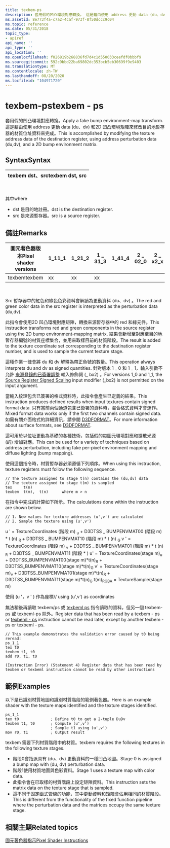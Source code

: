 ```yaml
---
title: texbem-ps
description: 套用假的凹凸環境對應轉換。 這是藉由使用 address 更動 data (du、dv) 和2D 凹凸環境矩陣來修改目的地暫存器的材質位址資料來完成。
ms.assetid: 8e773f4a-c7a2-4caf-973f-8f50dccc9c04
ms.topic: reference
ms.date: 05/31/2018
topic_type:
- apiref
api_name: ''
api_type: ''
api_location: ''
ms.openlocfilehash: f026819b268836fd7d4c1d550033ceefdf0bbbf9
ms.sourcegitcommit: 592c9bbd22ba69802dc353bcb5eb30699f9e9403
ms.translationtype: MT
ms.contentlocale: zh-TW
ms.lasthandoff: 08/20/2020
ms.locfileid: "104971720"
---
```

# <a name="texbem---ps"></a><span data-ttu-id="a1322-104">texbem-ps</span><span class="sxs-lookup"><span data-stu-id="a1322-104">texbem - ps</span></span>

<span data-ttu-id="a1322-105">套用假的凹凸環境對應轉換。</span><span class="sxs-lookup"><span data-stu-id="a1322-105">Apply a fake bump environment-map transform.</span></span> <span data-ttu-id="a1322-106">這是藉由使用 address 更動 data (du、dv) 和2D 凹凸環境矩陣來修改目的地暫存器的材質位址資料來完成。</span><span class="sxs-lookup"><span data-stu-id="a1322-106">This is accomplished by modifying the texture address data of the destination register, using address perturbation data (du,dv), and a 2D bump environment matrix.</span></span>

## <a name="syntax"></a><span data-ttu-id="a1322-107">Syntax</span><span class="sxs-lookup"><span data-stu-id="a1322-107">Syntax</span></span>



| <span data-ttu-id="a1322-108">texbem dst、src</span><span class="sxs-lookup"><span data-stu-id="a1322-108">texbem dst, src</span></span> |
|-----------------|



 

<span data-ttu-id="a1322-109">其中</span><span class="sxs-lookup"><span data-stu-id="a1322-109">where</span></span>

-   <span data-ttu-id="a1322-110">dst 是目的地註冊。</span><span class="sxs-lookup"><span data-stu-id="a1322-110">dst is the destination register.</span></span>
-   <span data-ttu-id="a1322-111">src 是來源暫存器。</span><span class="sxs-lookup"><span data-stu-id="a1322-111">src is a source register.</span></span>

## <a name="remarks"></a><span data-ttu-id="a1322-112">備註</span><span class="sxs-lookup"><span data-stu-id="a1322-112">Remarks</span></span>



| <span data-ttu-id="a1322-113">圖元著色器版本</span><span class="sxs-lookup"><span data-stu-id="a1322-113">Pixel shader versions</span></span> | <span data-ttu-id="a1322-114">1\_1</span><span class="sxs-lookup"><span data-stu-id="a1322-114">1\_1</span></span> | <span data-ttu-id="a1322-115">1\_2</span><span class="sxs-lookup"><span data-stu-id="a1322-115">1\_2</span></span> | <span data-ttu-id="a1322-116">1 \_ 3</span><span class="sxs-lookup"><span data-stu-id="a1322-116">1\_3</span></span> | <span data-ttu-id="a1322-117">1\_4</span><span class="sxs-lookup"><span data-stu-id="a1322-117">1\_4</span></span> | <span data-ttu-id="a1322-118">2 \_ 0</span><span class="sxs-lookup"><span data-stu-id="a1322-118">2\_0</span></span> | <span data-ttu-id="a1322-119">2 \_ x</span><span class="sxs-lookup"><span data-stu-id="a1322-119">2\_x</span></span> | <span data-ttu-id="a1322-120">2個 \_ sw</span><span class="sxs-lookup"><span data-stu-id="a1322-120">2\_sw</span></span> | <span data-ttu-id="a1322-121">3 \_ 0</span><span class="sxs-lookup"><span data-stu-id="a1322-121">3\_0</span></span> | <span data-ttu-id="a1322-122">3個 \_ sw</span><span class="sxs-lookup"><span data-stu-id="a1322-122">3\_sw</span></span> |
|-----------------------|------|------|------|------|------|------|-------|------|-------|
| <span data-ttu-id="a1322-123">texbem</span><span class="sxs-lookup"><span data-stu-id="a1322-123">texbem</span></span>                | <span data-ttu-id="a1322-124">x</span><span class="sxs-lookup"><span data-stu-id="a1322-124">x</span></span>    | <span data-ttu-id="a1322-125">x</span><span class="sxs-lookup"><span data-stu-id="a1322-125">x</span></span>    | <span data-ttu-id="a1322-126">x</span><span class="sxs-lookup"><span data-stu-id="a1322-126">x</span></span>    |      |      |      |       |      |       |



 

<span data-ttu-id="a1322-127">Src 暫存器中的紅色和綠色色彩資料會解讀為更動資料 (du、dv) 。</span><span class="sxs-lookup"><span data-stu-id="a1322-127">The red and green color data in the src register is interpreted as the perturbation data (du,dv).</span></span>

<span data-ttu-id="a1322-128">此指令會使用2D 凹凸環境對應矩陣，轉換來源暫存器中的 red 和綠元件。</span><span class="sxs-lookup"><span data-stu-id="a1322-128">This instruction transforms red and green components in the source register using the 2D bump environment-mapping matrix.</span></span> <span data-ttu-id="a1322-129">結果會新增至對應至目的地暫存器編號的材質座標集合，並用來取樣目前的材質階段。</span><span class="sxs-lookup"><span data-stu-id="a1322-129">The result is added to the texture coordinate set corresponding to the destination register number, and is used to sample the current texture stage.</span></span>

<span data-ttu-id="a1322-130">這種作業一律會將 du 和 dv 解釋為帶正負號的數量。</span><span class="sxs-lookup"><span data-stu-id="a1322-130">This operation always interprets du and dv as signed quantities.</span></span> <span data-ttu-id="a1322-131">針對版本 1 \_ 0 和 1 \_ 1，輸入引數不允許 [來源登錄的已簽署調整](dx9-graphics-reference-asm-ps-registers-modifiers-signed-scale.md) 輸入修飾詞 (\_ bx2) 。</span><span class="sxs-lookup"><span data-stu-id="a1322-131">For versions 1\_0 and 1\_1, the [Source Register Signed Scaling](dx9-graphics-reference-asm-ps-registers-modifiers-signed-scale.md) input modifier (\_bx2) is not permitted on the input argument.</span></span>

<span data-ttu-id="a1322-132">當輸入紋理包含已簽署的格式資料時，此指令會產生已定義的結果。</span><span class="sxs-lookup"><span data-stu-id="a1322-132">This instruction produces defined results when input textures contain signed format data.</span></span> <span data-ttu-id="a1322-133">只有當前兩個通道包含已簽署的資料時，混合格式資料才會運作。</span><span class="sxs-lookup"><span data-stu-id="a1322-133">Mixed format data works only if the first two channels contain signed data.</span></span> <span data-ttu-id="a1322-134">如需有關介面格式的詳細資訊，請參閱 [D3DFORMAT](/windows/desktop/direct3d9/d3dformat)。</span><span class="sxs-lookup"><span data-stu-id="a1322-134">For more information about surface formats, see [D3DFORMAT](/windows/desktop/direct3d9/d3dformat).</span></span>

<span data-ttu-id="a1322-135">這可用於以位址更動為基礎的各種技術，包括假的每圖元環境對應和擴散光源 (的) 增加對應。</span><span class="sxs-lookup"><span data-stu-id="a1322-135">This can be used for a variety of techniques based on address perturbation, including fake per-pixel environment mapping and diffuse lighting (bump mapping).</span></span>

<span data-ttu-id="a1322-136">使用這個指令時，材質暫存器必須遵循下列順序。</span><span class="sxs-lookup"><span data-stu-id="a1322-136">When using this instruction, texture registers must follow the following sequence.</span></span>


```
// The texture assigned to stage t(n) contains the (du,dv) data
// The texture assigned to stage t(m) is sampled
tex     t(n)                    
texbem  t(m),  t(n)      where m > n
```



<span data-ttu-id="a1322-137">在指令中完成的計算如下所示。</span><span class="sxs-lookup"><span data-stu-id="a1322-137">The calculations done within the instruction are shown below.</span></span>


```
// 1. New values for texture addresses (u',v') are calculated
// 2. Sample the texture using (u',v')
```



<span data-ttu-id="a1322-138">u ' = TextureCoordinates (階段 m) <sub>u</sub> + D3DTSS \_ BUMPENVMAT00 (階段 m) \* t (n) <sub>R</sub> + D3DTSS \_ BUMPENVMAT10 (階段 m) \* t (n) <sub>G</sub> v ' = TextureCoordinates (階段 m) <sub>v</sub> + D3DTSS \_ BUMPENVMAT01 (階段 m) \* t (n) <sub>R</sub> + D3DTSS \_ BUMPENVMAT11 (階段 \* <sub></sub> <sub></sub>) </span><span class="sxs-lookup"><span data-stu-id="a1322-138">u' = TextureCoordinates(stage m)<sub>u</sub> + D3DTSS\_BUMPENVMAT00(stage m)\*t(n)<sub>R</sub> + D3DTSS\_BUMPENVMAT10(stage m)\*t(n)<sub>G</sub> v' = TextureCoordinates(stage m)<sub>v</sub> + D3DTSS\_BUMPENVMAT01(stage m)\*t(n)<sub>R</sub> + D3DTSS\_BUMPENVMAT11(stage m)\*t(n)<sub>G</sub> t(m)<sub>RGBA</sub> = TextureSample(stage m)</span></span>

<span data-ttu-id="a1322-139">使用 (u '，v ' ) 作為座標</span><span class="sxs-lookup"><span data-stu-id="a1322-139">// using (u',v') as coordinates</span></span>

<span data-ttu-id="a1322-140">無法稍後再讀取 texbem/ps 或 [texbeml ps](texbeml---ps.md) 指令讀取的資料，但另一個 texbem-ps 或 texbeml-ps 除外。</span><span class="sxs-lookup"><span data-stu-id="a1322-140">Register data that has been read by a texbem - ps or [texbeml - ps](texbeml---ps.md) instruction cannot be read later, except by another texbem - ps or texbeml - ps.</span></span>


```
// This example demonstrates the validation error caused by t0 being reread:
ps_1_1
tex t0
texbem t1, t0
add r0, t1, t0

(Instruction Error) (Statement 4) Register data that has been read by 
texbem or texbeml instruction cannot be read by other instructions
```



## <a name="examples"></a><span data-ttu-id="a1322-141">範例</span><span class="sxs-lookup"><span data-stu-id="a1322-141">Examples</span></span>

<span data-ttu-id="a1322-142">以下是已識別材質地圖和識別材質階段的範例著色器。</span><span class="sxs-lookup"><span data-stu-id="a1322-142">Here is an example shader with the texture maps identified and the texture stages identified.</span></span>


```
ps_1_1
tex t0              ; Define t0 to get a 2-tuple DuDv
texbem t1, t0       ; Compute (u',v')
                    ; Sample t1 using (u',v')
mov r0, t1          ; Output result
```



<span data-ttu-id="a1322-143">texbem 需要下列材質階段中的材質。</span><span class="sxs-lookup"><span data-stu-id="a1322-143">texbem requires the following textures in the following texture stages.</span></span>

-   <span data-ttu-id="a1322-144">階段0會指派具有 (du、dv) 更動資料的一種凹凸地圖。</span><span class="sxs-lookup"><span data-stu-id="a1322-144">Stage 0 is assigned a bump map with (du, dv) perturbation data.</span></span>
-   <span data-ttu-id="a1322-145">階段1使用材質地圖與色彩資料。</span><span class="sxs-lookup"><span data-stu-id="a1322-145">Stage 1 uses a texture map with color data.</span></span>
-   <span data-ttu-id="a1322-146">此指令會在已取樣的材質階段上設定矩陣資料。</span><span class="sxs-lookup"><span data-stu-id="a1322-146">This instruction sets the matrix data on the texture stage that is sampled.</span></span>
-   <span data-ttu-id="a1322-147">這不同于固定函式管線的功能，其中更動資料和矩陣會佔用相同的材質階段。</span><span class="sxs-lookup"><span data-stu-id="a1322-147">This is different from the functionality of the fixed function pipeline where the perturbation data and the matrices occupy the same texture stage.</span></span>

## <a name="related-topics"></a><span data-ttu-id="a1322-148">相關主題</span><span class="sxs-lookup"><span data-stu-id="a1322-148">Related topics</span></span>

<dl> <dt>

[<span data-ttu-id="a1322-149">圖元著色器指示</span><span class="sxs-lookup"><span data-stu-id="a1322-149">Pixel Shader Instructions</span></span>](dx9-graphics-reference-asm-ps-instructions.md)
</dt> </dl>

 

 